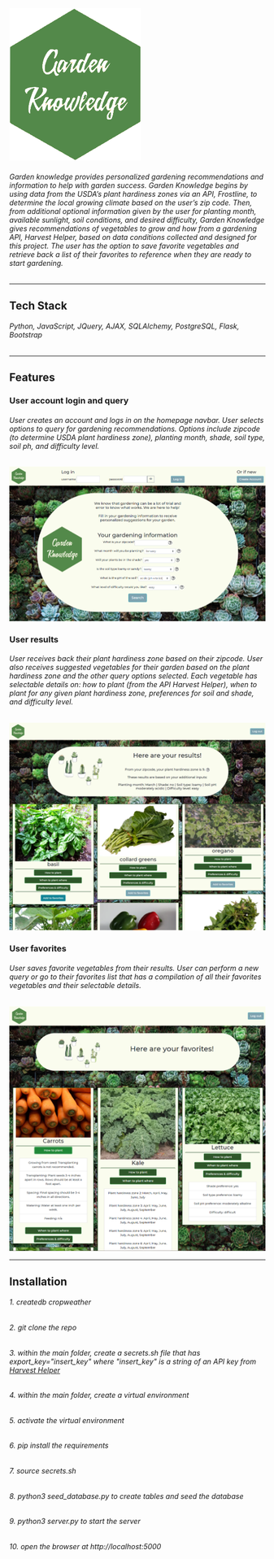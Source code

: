 ![alt text](https://github.com/juliecoleman/hackbright-final-solo-project/blob/master/static/img/Garden_Knowledge-green.png?raw=true)

###### Garden knowledge provides personalized gardening recommendations and information to help with garden success. Garden Knowledge begins by using data from the USDA’s plant hardiness zones via an API, Frostline, to determine the local growing climate based on the user’s zip code. Then, from additional optional information given by the user for planting month, available sunlight, soil conditions, and desired difficulty, Garden Knowledge gives recommendations of vegetables to grow and how from a gardening API, Harvest Helper, based on data conditions collected and designed for this project.  The user has the option to save favorite vegetables and retrieve back a list of their favorites to reference when they are ready to start gardening.

------------------

## Tech Stack
###### Python, JavaScript, JQuery, AJAX, SQLAlchemy, PostgreSQL, Flask, Bootstrap

-------
## Features

### User account login and query
###### User creates an account and logs in on the homepage navbar. User selects options to query for gardening recommendations. Options include zipcode (to determine USDA plant hardiness zone), planting month, shade, soil type, soil ph, and difficulty level.
![alt text](https://github.com/juliecoleman/hackbright-final-solo-project/blob/master/static/img/homepage.PNG?raw=true)

### User results
###### User receives back their plant hardiness zone based on their zipcode. User also receives suggested vegetables for their garden based on the plant hardiness zone and the other query options selected. Each vegetable has selectable details on: how to plant (from the API Harvest Helper), when to plant for any given plant hardiness zone, preferences for soil and shade, and difficulty level.
![alt text](https://github.com/juliecoleman/hackbright-final-solo-project/blob/master/static/img/results.PNG?raw=true)

### User favorites
###### User saves favorite vegetables from their results. User can perform a new query or go to their favorites list that has a compilation of all their favorites vegetables and their selectable details.
![alt text](https://github.com/juliecoleman/hackbright-final-solo-project/blob/master/static/img/favorites.PNG?raw=true)

-------------------

## Installation
###### 1. createdb cropweather
###### 2. git clone the repo
###### 3. within the main folder, create a secrets.sh file that has export_key="insert_key" where "insert_key" is a string of an API key from [Harvest Helper](https://harvesthelper.herokuapp.com/developers)
###### 4. within the main folder, create a virtual environment
###### 5. activate the virtual environment
###### 6. pip install the requirements
###### 7. source secrets.sh
###### 8. python3 seed_database.py to create tables and seed the database
###### 9. python3 server.py to start the server
###### 10. open the browser at http://localhost:5000